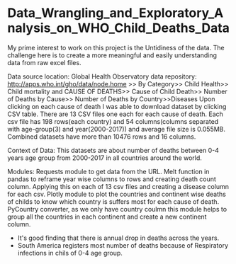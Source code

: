 # Data_Wrangling_and_Exploratory_Analysis_on_WHO_Child_Deaths_Data

My prime interest to work on this project is the Untidiness of the data. The challenge here is to create a more meaningful and easily understanding data from raw excel files.

Data source location:
Global Health Observatory data repository:
http://apps.who.int/gho/data/node.home >> By Category>> Child Health>> Child mortality and CAUSE OF DEATHS>> Cause of Child Death>> Number of Deaths by Cause>> Number of Deaths by Country>>Diseases
Upon clicking on each cause of death I was able to download dataset by clicking CSV table.
There are 13 CSV files one each for each cause of death.
Each csv file has 198 rows(each country) and 54 columns(columns separated with age-group(3) and year(2000-2017)) and average file size is 0.055MB.
Combined datasets have more than 10476 rows and 16 columns.

Context of Data:
This datasets are about number of deaths between 0-4 years age group from 2000-2017 in all countries around the world.

Modules:
Requests module to get data from the URL.
Melt function in pandas to reframe year wise columns to rows and creating death count column. Applying this on each of 13 csv files and creating a disease column for each csv.
Plotly module to plot the countries and continent wise deaths of childs to know which country is suffers most for each cause of death.
PyCountry converter, as we only have country coulmn this module helps to group all the countries in each continent and create a new continent column.

- It's  good finding that there is annual drop in deaths across the years.
- South America registers most number of deaths because of Respiratory infections in chils of 0-4 age group.
